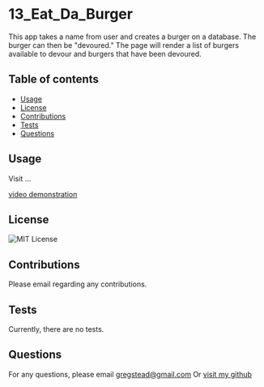 # 13_Eat_Da_Burger

This app takes a name from user and creates a burger on a database. The burger can then be "devoured." The page will render a list of burgers available to devour and burgers that have been devoured.

## Table of contents

- [Usage](#usage)
- [License](#license)
- [Contributions](#contributions)
- [Tests](#tests)
- [Questions](#Questions)

## Usage

Visit ...

[video demonstration](...)

## License

![MIT License](https://img.shields.io/badge/license-MIT-green)

## Contributions

Please email regarding any contributions.

## Tests

Currently, there are no tests.

## Questions

For any questions, please email <gregstead@gmail.com>
Or [visit my github](https://github.com/gregstead/)
